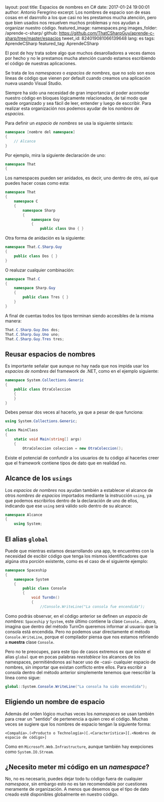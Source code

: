 layout: post
title: Espacios de nombres en C#
date: 2017-01-24 19:00:01
author: Antonio Feregrino
excerpt: Los nombres de espacio son de esas cosas en el dasrrollo a los que casi no les prestamos mucha atención, pero que bien usados nos resuelven muchos problemas y nos ayudan a organizar nuestro código.
featured_image: namespaces.png
images_folder: /aprende-c-sharp/
github: https://github.com/ThatCSharpGuy/aprende-c-sharp/tree/master/espacios
tweet_id: 824019081066139648
lang: es
tags: AprendeCSharp
featured_tag: AprendeCSharp

El post de hoy trata sobre algo que muchos desarolladores a veces damos por hecho y no le prestamos mucha atención cuando estamos escribiendo el código de nuestras aplicaciones.

Se trata de los *namespaces* o *espacios de nombres*, que no solo son esos líneas de código que vienen por default cuando creamos una aplicación nueva usando Visual Studio.

Siempre ha sido una necesidad de gran importancia el poder acomodar nuestro código en bloques lógicamente relacionados, de tal modo que quede organizado y sea fácil de leer, entender y luego de esccribir. Para realizar esta organización nos podemos ayudar de los *nombres de espacios*.

Para definir un *espacio de nombres* se usa la siguiente sintaxis:

```csharp  
namespace [nombre del namespace]
{
    // Alcance
}
```  

Por ejemplo, mira la siguiente declaración de uno:  

```csharp  
namespace That
{
```  

Los namespaces pueden ser anidados, es decir, uno dentro de otro, así que puedes hacer cosas como esta:  

```csharp  
namespace That
{
    namespace C
    {
        namespace Sharp
        {
            namespace Guy
            {
                public class Uno { }
```  

Otra forma de anidación es la siguiente:

```csharp  
namespace That.C.Sharp.Guy
{
    public class Dos { }
}
```  

O realuzar cualquier combinación:  

```csharp  
namespace That.C
{
    namespace Sharp.Guy
    {
        public class Tres { }
    }
}
```  

A final de cuentas todos los tipos terminan siendo accesibles de la misma manera:

```csharp  
That.C.Sharp.Guy.Dos dos;
That.C.Sharp.Guy.Uno uno;
That.C.Sharp.Guy.Tres tres;
```  

## Reusar espacios de nombres

Es importante señalar que aunque no hay nada que nos impida usar los *espacios de nombres* del framework de .NET, como en el ejemplo siguiente:  

```csharp  
namespace System.Collections.Generic
{
    public class OtraColeccion
    {
    }
}
```  

Debes pensar dos veces al hacerlo, ya que a pesar de que funciona:  

```csharp  
using System.Collections.Generic;

class MainClass
{
    static void Main(string[] args)
    {
        OtraColeccion coleccion = new OtraColeccion();
```  

Existe el potencial de confundir a los usuarios de tu código al hacerles creer que el framework contiene tipos de dato que en realidad no.

## Alcance de los `usings`  
Los *espacios de nombres* nos ayudan también a establecer el alcance de otros *nombres de espacios* importados mediante la instrucción `using`, ya que podemos escribirlos dentro de la declaración de uno de ellos, indicando que ese `using` será válido solo dentro de su alcance: 

```csharp  
namespace Alcance
{
    using System;
```  


## El alias `global` 
Puede que mientras estamos desarrollando una app, te encuentres con la necesidad de escibir código que tenga los mismos identificadores que algúna otra porción existente, como es el caso de el siguiente ejemplo:

```csharp  
namespace Spaceship
{
    namespace System
    {
        public class Console
        {
            void TurnOn()
            {
                //Console.WriteLine("La consola fue encendida");
```  

Como podrás observar, en el código anterior se definen un *espacio de nombres*: `Spaceship` y `System`, este último contiene la clase `Console`... ahora, imagina que dentro del método TurnOn queremos informar al usuario que la consola está encendida. Pero no podemos usar directamente el método `Console.WriteLine`, porque el compilador piensa que nos estamos refiriendo a **nuestra** clase `Console`.  

Pero no te preocupes, para este tipo de casos extremos ex que existe el alias `global` que en pocas palabras *reestablece* los alcances de los namespaces, permitiéndonos así hacer uso de -casi- cualquier espacio de nombres, sin importar que existan conflicto entre ellos. Para escribir a consola dentro del método anterior simplemente tenemos que reescribir la línea como sigue:  

```csharp  
global::System.Console.WriteLine("La consola ha sido encendida");
```  

## Eligiendo un nombre de espacio  
Además del orden lógico muchas veces los *namespaces* se usan también para crear un "sentido" de pertenencia a quien creo el código. Muchas veces se sugiere que los nombres de espacio tengan la siguiente forma:  

`<Compañía>.(<Producto o Technología>)[.<Característica>][.<Nombres de espacio de código>]`

Como en `Microsoft.Web.Infrastructure`, aunque también hay exepciones como `System.IO.Stream`.



## ¿Necesito meter mi código en un *namespace*?  
No, no es necesario, puedes dejar todo tu código fuera de cualquier *namespace*, sin embargo esto no es tan recomendable por cuestiones meramente de organización. A menos que desemos que el tipo de dato creado esté disponibles globalmente en nuestro código.
